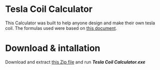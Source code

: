 # Tesla Coil Calculator

This Calculator was built to help anyone design and make their own tesla coil. The formulas used were based on [this document](https://www.mv.helsinki.fi/home/tpaulin/FormulasForTeslaCoils.pdf).

# Download & intallation
Download and extract [this Zip file](https://github.com/GuiRibi/Tesla-Coil-Calculator/blob/master/Tesla%20Coil%20Calculator.zip) and run ***Tesla Coil Calculator.exe***
